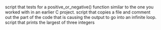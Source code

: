 script that tests for a positive_or_negative() function similar to the one you worked with in an earlier C project.
script that copies a file and comment out the part of the code that is causing the output to go into an infinite loop.
script that prints the largest of three integers
